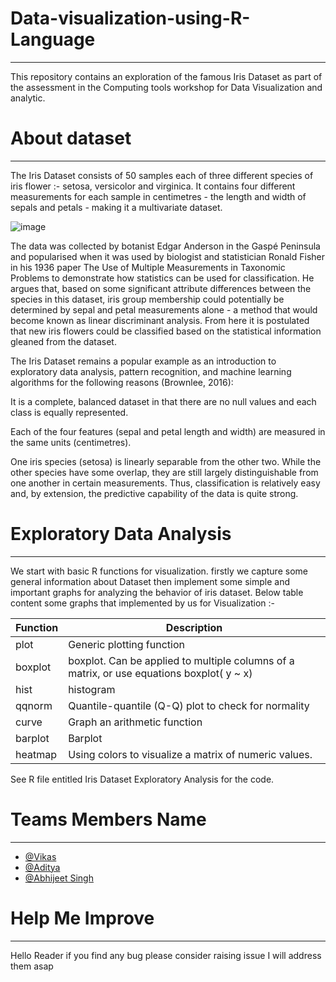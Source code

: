 # Data-visualization-using-R-Language
------------------------------------------------------------------------------------------------------------

This repository contains an exploration of the famous Iris Dataset as part of the assessment in the Computing tools workshop for Data Visualization and analytic.

# About dataset
--------------------------------------------------------------------------------------------------------

The Iris Dataset consists of 50 samples each of three different species of iris flower :- setosa, versicolor and virginica. It contains four different measurements for each sample in centimetres - the length and width of sepals and petals - making it a multivariate dataset.

![image](https://user-images.githubusercontent.com/76476273/163722807-06531c0d-d49b-4c14-905f-d24fd74296d0.png)

The data was collected by botanist Edgar Anderson in the Gaspé Peninsula and popularised when it was used by biologist and statistician Ronald Fisher in his 1936 paper The Use of Multiple Measurements in Taxonomic Problems to demonstrate how statistics can be used for classification. He argues that, based on some significant attribute differences between the species in this dataset, iris group membership could potentially be determined by sepal and petal measurements alone - a method that would become known as linear discriminant analysis. From here it is postulated that new iris flowers could be classified based on the statistical information gleaned from the dataset.

The Iris Dataset remains a popular example as an introduction to exploratory data analysis, pattern recognition, and machine learning algorithms for the following reasons (Brownlee, 2016):

It is a complete, balanced dataset in that there are no null values and each class is equally represented.

Each of the four features (sepal and petal length and width) are measured in the same units (centimetres).

One iris species (setosa) is linearly separable from the other two. While the other species have some overlap, they are still largely distinguishable from one another in certain measurements. Thus, classification is relatively easy and, by extension, the predictive capability of the data is quite strong.

# Exploratory Data Analysis
---------------------------------------------------------------------------------------------------------------------

We start with basic R functions for visualization. firstly we capture some general information about Dataset then implement some simple and important graphs for analyzing the behavior of iris dataset. Below table content some graphs that implemented by us for Visualization :-
  
  Function   |  Description
  -----------|---------------------------------------------
  plot       | Generic plotting function
  boxplot	   | boxplot. Can be applied to multiple columns of a matrix, or use equations boxplot( y ~ x)
  hist	     | histogram
  qqnorm	   | Quantile-quantile (Q-Q) plot to check for normality
 curve	     | Graph an arithmetic function
 barplot	   | Barplot
 heatmap	   | Using colors to visualize a matrix of numeric values.

See R file entitled Iris Dataset Exploratory Analysis for the code.

# Teams Members Name
------------------------------------------------------------------------------

 * [@Vikas](https://github.com/Vikas2201)
 * [@Aditya](https://github.com/Aditya-Gahlot) 
 * [@Abhijeet Singh](https://github.com/abhijeetSingh131)

# Help Me Improve
---------------------------------------------------------------------------------------

Hello Reader if you find any bug please consider raising issue I will address them asap
